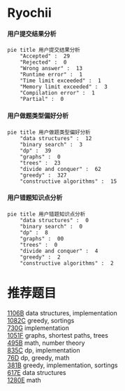 # Ryochii

<!-- tabs:start -->



#### **用户提交结果分析**

```mermaid
pie title 用户提交结果分析
    "Accepted" :  29
    "Rejected" :  0
    "Wrong answer" :  13
    "Runtime error" :  1
    "Time limit exceeded" :  1
    "Memory limit exceeded" :  3
    "Compilation error" :  1
    "Partial" :  0
```

#### **用户做题类型偏好分析**

```mermaid
pie title 用户做题类型偏好分析
    "data structures" :  12
    "binary search" :  3
    "dp" :  39
    "graphs" :  0
    "trees" :  23
    "divide and conquer" :  62
    "greedy" :  327
    "constructive algorithms" :  15
```
#### **用户错题知识点分析**

```mermaid
pie title 用户错题知识点分析
    "data structures" :  0
    "binary search" :  0
    "dp" :  8
    "graphs" :  00
    "trees" :  0
    "divide and conquer" :  4
    "greedy" :  2
    "constructive algorithms" :  2
```



<!-- tabs:end -->
# 推荐题目
[1106B](https://codeforces.com/contest/1106/problem/B)		data structures,
                        implementation		  
[1082C](https://codeforces.com/contest/1082/problem/C)		greedy,
                        sortings		  
[730G](https://codeforces.com/contest/730/problem/G)		implementation		  
[1051F](https://codeforces.com/contest/1051/problem/F)		graphs,
                        shortest paths,
                        trees		  
[495B](https://codeforces.com/contest/495/problem/B)		math,
                        number theory		  
[835C](https://codeforces.com/contest/835/problem/C)		dp,
                        implementation		  
[76D](https://codeforces.com/contest/76/problem/D)		dp,
                        greedy,
                        math		  
[381B](https://codeforces.com/contest/381/problem/B)		greedy,
                        implementation,
                        sortings		  
[617E](https://codeforces.com/contest/617/problem/E)		data structures		  
[1280E](https://codeforces.com/contest/1280/problem/E)		math		  

